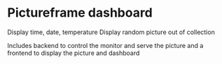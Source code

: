 # Pictureframe dashboard
Display time, date, temperature
Display random picture out of collection

Includes backend to control the monitor and serve the picture
and a frontend to display the picture and dashboard